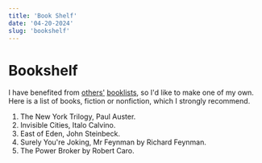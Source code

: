 ```yaml
---
title: 'Book Shelf'
date: '04-20-2024'
slug: 'bookshelf'
---
```


# Bookshelf

I have benefited from [others'](https://www.nickbeckstead.com/audiobooks) [booklists](http://www.aaronsw.com/weblog/books2011), so I'd like to make one of my own. Here is a list of books, fiction or nonfiction, which I strongly recommend.

1. The New York Trilogy, Paul Auster.
2. Invisible Cities, Italo Calvino.
3. East of Eden, John Steinbeck.
4. Surely You're Joking, Mr Feynman by Richard Feynman.
5. The Power Broker by Robert Caro.